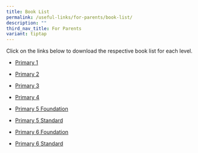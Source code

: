 ```yaml
---
title: Book List
permalink: /useful-links/for-parents/book-list/
description: ""
third_nav_title: For Parents
variant: tiptap
---
```

<p>Click on the links below to download the respective book list for each
level.</p>
<ul data-tight="true" class="tight">
<li>
<p><a href="/files/Booklist 2025/P1_Booklist_2025.pdf" rel="noopener noreferrer nofollow" target="_blank">Primary 1</a>
</p>
</li>
<li>
<p><a href="/files/Booklist 2025/P2_Booklist_2025.pdf" rel="noopener noreferrer nofollow" target="_blank">Primary 2</a>
</p>
</li>
<li>
<p><a href="/files/Booklist 2025/P3_Booklist_2025.pdf" rel="noopener noreferrer nofollow" target="_blank">Primary 3</a>
</p>
</li>
<li>
<p><a href="/files/Booklist 2025/P4_Booklist_2025.pdf" rel="noopener noreferrer nofollow" target="_blank">Primary 4</a>
</p>
</li>
<li>
<p><a href="/files/Booklist 2025/P5__FDN__Booklist_2025.pdf" rel="noopener noreferrer nofollow" target="_blank">Primary 5 Foundation</a>
</p>
</li>
<li>
<p><a href="/files/Booklist 2025/P5_Booklist_2025.pdf" rel="noopener noreferrer nofollow" target="_blank">Primary 5 Standard</a>
</p>
</li>
<li>
<p><a href="/files/Booklist 2025/P6__FDN__Booklist_2025.pdf" rel="noopener noreferrer nofollow" target="_blank">Primary 6 Foundation</a>
</p>
</li>
<li>
<p><a href="/files/Booklist 2025/P6_Booklist_2025.pdf" rel="noopener noreferrer nofollow" target="_blank">Primary 6 Standard</a>
</p>
</li>
</ul>
<p></p>